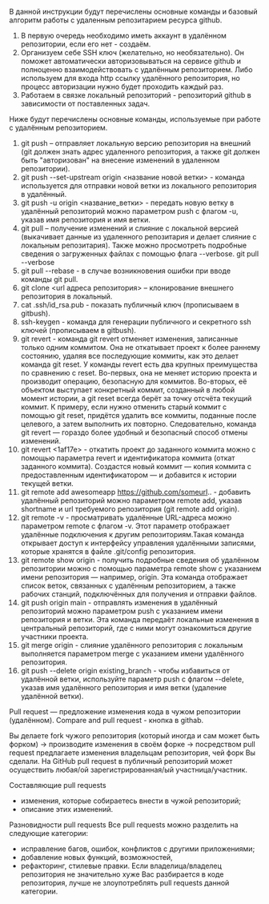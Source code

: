 В данной инструкции будут перечислены основные команды и базовый алгоритм работы с удаленным репозитарием ресурса github.

1. В первую очередь необходимо иметь аккаунт в удалённом репозитории, если его нет - создаём.
2. Организуем себе SSH ключ (желательно, но необязательно). Он поможет автоматически авторизовываться на сервисе github и полноценно взаимодействовать с удалённым репозиторием. Либо используем для входа http ссылку удалённого репозитория, но процесс авторизации нужно будет проходить каждый раз.
3. Работаем в связке локальный репозиторий - репозиторий github в зависимости от поставленных задач.

Ниже будут перечислены основные команды, используемые при работе с удалённым репозиторием.

1. git push – отправляет локальную версию репозитория на внешний (git должен знать адрес удаленного репозитория, а также git должен быть "авторизован" на внесение изменений в удаленном репозитории).
2. git push --set-upstream origin <название новой ветки> - команда используется для отправки новой ветки из локального репозитория в удалённый.
3. git push -u origin <название_ветки> - передать новую ветку в удалённый репозиторий можно параметром push с флагом -u, указав имя репозитория и имя ветки.
4. git pull – получение изменений и слияние с локальной версией (выкачивает данные из удаленного репозитария и делает слияние с локальным репозитария). Также можно просмотреть подробные сведения о загруженных файлах с помощью флага --verbose. git pull --verbose
5. git pull --rebase - в случае возникновения ошибки при вводе команды git pull.
6. git clone <url адреса репозитория> – клонирование внешнего репозитория в
локальный.
7. cat .ssh/id_rsa.pub - показать публичный ключ (прописываем в gitbush).
8. ssh-keygen - команда для генерации публичного и секретного ssh ключей (прописываем в gitbush).
9. git revert - команда git revert отменяет изменения, записанные только одним коммитом. Она не откатывает проект к более раннему состоянию, удаляя все последующие коммиты, как это делает команда git reset. У команды revert есть два крупных преимущества по сравнению с reset. Во-первых, она не меняет историю проекта и производит операцию, безопасную для коммитов. Во-вторых, её объектом выступает конкретный коммит, созданный в любой момент истории, а git reset всегда берёт за точку отсчёта текущий коммит. К примеру, если нужно отменить старый коммит с помощью git reset, придётся удалить все коммиты, поданные после целевого, а затем выполнить их повторно. Следовательно, команда git revert — гораздо более удобный и безопасный способ отмены изменений.
10. git revert <1af17e> - откатить проект до заданного коммита можно с помощью параметра revert и идентификатора коммита (откат заданного коммита). Создастся новый коммит — копия коммита с предоставленным идентификатором — и добавится к истории текущей ветки.
11. git remote add awesomeapp https://github.com/someurl.. - добавить удалённый репозиторий можно параметром remote add, указав shortname и url требуемого репозитория (git remote add origin).
12. git remote -v - просматривать удалённые URL-адреса можно параметром remote с флагом -v. Этот параметр отображает удалённые подключения к другим репозиториям.Такая команда открывает доступ к интерфейсу управления удалёнными записями, которые хранятся в файле .git/config репозитория.
13. git remote show origin - получить подробные сведения об удалённом репозитории можно с помощью параметра remote show с указанием имени репозитория — например, origin. Эта команда отображает список веток, связанных с удалённым репозиторием, а также рабочих станций, подключённых для получения и отправки файлов.
14. git push origin main - отправлять изменения в удалённый репозиторий можно параметром push с указанием имени репозитория и ветки. Эта команда передаёт локальные изменения в центральный репозиторий, где с ними могут ознакомиться другие участники проекта.
15. git merge origin - слияние удалённого репозитория с локальным выполняется параметром merge с указанием имени удалённого репозитория.
16. git push --delete origin existing_branch - чтобы избавиться от удалённой ветки, используйте параметр push с флагом --delete, указав имя удалённого репозитория и имя ветки (удаление удалённой ветки).

Pull request — предложение изменения кода в чужом репозитории (удалённом). Compare and pull request - кнопка в githab.

Вы делаете fork чужого репозитория (который иногда и сам может быть форком) → производите изменения в своём форке → посредством pull request предлагаете изменения владельцам репозитория, чей форк Вы сделали. На GitHub pull request в публичный репозиторий может осуществить любая/ой зарегистрированная/ый участница/участник.

Составляющие pull requests
- изменения, которые собираетесь внести в чужой репозиторий;
- описание этих изменений.

Разновидности pull requests
Все pull requests можно разделить на следующие категории:
- исправление багов, ошибок, конфликтов с другими приложениями;
- добавление новых функций, возможностей,
- рефакторинг, стилевые правки. Если владелица/владелец репозитория не значительно хуже Вас разбирается в коде репозитория, лучше не злоупотреблять pull requests данной категории.
